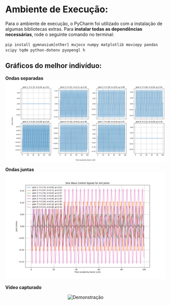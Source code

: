 # Ambiente de Execução:
  Para o ambiente de execução, o PyCharm foi utilizado com a instalação de algumas bibliotecas extras. Para **instalar todas as dependências necessárias**, rode o seguinte comando no terminal:

  `pip install gymnasium[other] mujoco numpy matplotlib moviepy pandas scipy tqdm python-dotenv pyopengl h`
  
  ## Gráficos do melhor indivíduo:

  **Ondas separadas**
  ![Logo do projeto](sine_waves_individual_plots.png)

  **Ondas juntas**
  ![Logo do projeto](salve/sine_waves_plot.png)

  **Vídeo capturado**
  <p align="center">
      <img src="salve/videos/demo.gif" alt="Demonstração">
  </p>
